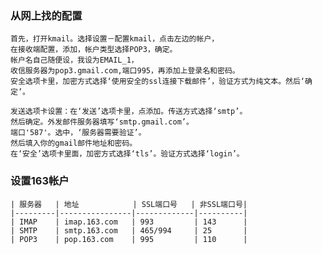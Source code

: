 ### 从网上找的配置
    首先，打开kmail。选择设置－配置kmail，点击左边的帐户，
    在接收端配置，添加，帐户类型选择POP3，确定。
    帐户名自己随便设，我设为EMAIL_1，
    收信服务器为pop3.gmail.com,端口995，再添加上登录名和密码。
    安全选项卡里，加密方式选择‘使用安全的ssl连接下载邮件’，验证方式为纯文本。然后‘确定’。

    发送选项卡设置：在‘发送’选项卡里，点添加。传送方式选择‘smtp’。
    然后确定。外发邮件服务器填写‘smtp.gmail.com’。
    端口'587'。选中，‘服务器需要验证’。
    然后填入你的gmail邮件地址和密码。
    在‘安全’选项卡里面，加密方式选择‘tls’。验证方式选择‘login’。 

### 设置163帐户
    | 服务器   | 地址            | SSL端口号   | 非SSL端口号|
    |---------|----------------|-------------|----------|
    | IMAP    | imap.163.com   | 993         | 143      |
    | SMTP    | smtp.163.com   | 465/994     | 25       |
    | POP3    | pop.163.com    | 995         | 110      |